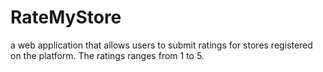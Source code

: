 # RateMyStore
 a web application that allows users to submit ratings for stores registered on the  platform. The ratings ranges from 1 to 5. 
